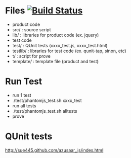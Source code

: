 # Files [![Build Status](https://travis-ci.org/sue445/azusaar_js.png)](https://travis-ci.org/sue445/azusaar_js)
- product code
 - src/ : source script
 - lib/ : libraries for product code (ex. jquery)
- test code
 - test/ : QUnit tests (xxxx_test.js, xxxx_test.html)
 - testlib/ : libraries for test code (ex. qunit-tap, sinon, etc)
 - t/ : script for prove
 - template/ : template file (product and test)

# Run Test
- run 1 test
 - ./test/phantomjs_test.sh xxxx_test
- run all tests
 - ./test/phantomjs_test.sh alltests
 - prove

# QUnit tests
http://sue445.github.com/azusaar_js/index.html
